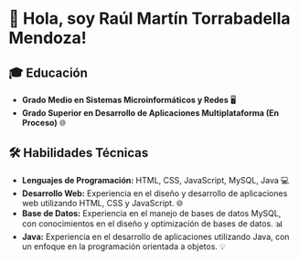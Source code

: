 # 👋 Hola, soy Raúl Martín Torrabadella Mendoza!

## 🎓 Educación

- **Grado Medio en Sistemas Microinformáticos y Redes** 🖥️
- **Grado Superior en Desarrollo de Aplicaciones Multiplataforma (En Proceso)** 🌐

## 🛠️ Habilidades Técnicas

- **Lenguajes de Programación:** HTML, CSS, JavaScript, MySQL, Java 💻
- **Desarrollo Web:** Experiencia en el diseño y desarrollo de aplicaciones web utilizando HTML, CSS y JavaScript. 🌐
- **Base de Datos:** Experiencia en el manejo de bases de datos MySQL, con conocimientos en el diseño y optimización de bases de datos. 📊
- **Java:** Experiencia en el desarrollo de aplicaciones utilizando Java, con un enfoque en la programación orientada a objetos. 💡


<!--
**RMTorrabadella04/RMTorrabadella04** is a ✨ _special_ ✨ repository because its `README.md` (this file) appears on your GitHub profile.

Here are some ideas to get you started:

- 🔭 I’m currently working on ...
- 🌱 I’m currently learning ...
- 👯 I’m looking to collaborate on ...
- 🤔 I’m looking for help with ...
- 💬 Ask me about ...
- 📫 How to reach me: ...
- 😄 Pronouns: ...
- ⚡ Fun fact: ...
-->
